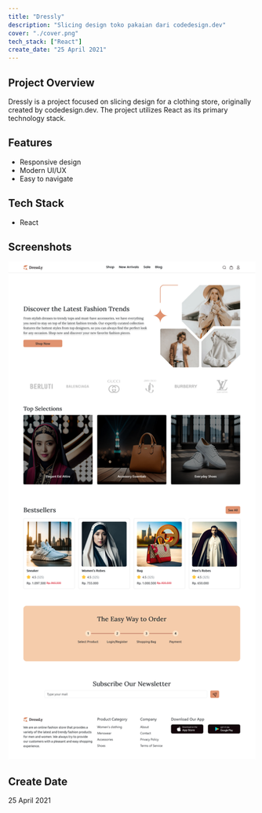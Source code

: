 ```yaml
---
title: "Dressly"
description: "Slicing design toko pakaian dari codedesign.dev"
cover: "./cover.png"
tech_stack: ["React"]
create_date: "25 April 2021"
---
```


## Project Overview

Dressly is a project focused on slicing design for a clothing store, originally created by codedesign.dev. The project utilizes React as its primary technology stack.

## Features

- Responsive design
- Modern UI/UX
- Easy to navigate

## Tech Stack

- React

## Screenshots

![Cover](./cover.png)

## Create Date

25 April 2021